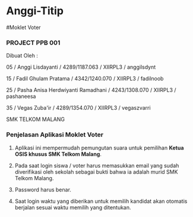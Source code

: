 # Anggi-Titip

#Moklet Voter

<h3>PROJECT PPB 001</h3>

Dibuat Oleh :

05 / Anggi Lisdayanti / 4289/1187.063 / XIIRPL3 / anggilsdynt

15 / Fadil Ghulam Pratama / 4342/1240.070 / XIIRPL3 / fadilnoob

25 / Pasha Anisa Herdwiyanti Ramadhani / 4243/1308.070 / XIIRPL3 / pashaneesa

35 / Vegas Zuba'ir / 4289/1354.070 / XIIRPL3 / vegaszvarri

SMK TELKOM MALANG

<h3>Penjelasan Aplikasi Moklet Voter</h3>

1. Aplikasi ini mempermudah pemungutan suara untuk pemilihan <b>Ketua OSIS khusus SMK Telkom Malang</b>.

2. Pada saat login siswa / voter harus memasukkan email yang sudah diverifikasi oleh sekolah sebagai 
bukti bahwa ia adalah murid SMK Telkom Malang.

3. Password harus benar.

4. Saat login waktu yang diberikan untuk memilih kandidat akan otomatis berjalan sesuai waktu memilih yang ditentukan.
